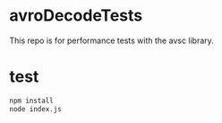 # avroDecodeTests
This repo is for performance tests with the avsc library.

# test
```bash
npm install
node index.js
```